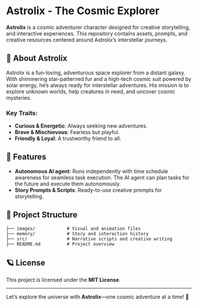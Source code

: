 # Astrolix - The Cosmic Explorer

**Astrolix** is a cosmic adventurer character designed for creative storytelling, and interactive experiences. This repository contains assets, prompts, and creative resources centered around Astrolix’s interstellar journeys.

## 🌌 About Astrolix
Astrolix is a fun-loving, adventurous space explorer from a distant galaxy. With shimmering star-patterned fur and a high-tech cosmic suit powered by solar energy, he’s always ready for interstellar adventures. His mission is to explore unknown worlds, help creatures in need, and uncover cosmic mysteries.

### Key Traits:
- **Curious & Energetic**: Always seeking new adventures.
- **Brave & Mischievous**: Fearless but playful.
- **Friendly & Loyal**: A trustworthy friend to all.

## 🚀 Features
- **Autonomous AI agent**: Runs independently with time schedule awareness for seamless task execution. The AI agent can plan tasks for the future and execute them autonomously.
- **Story Prompts & Scripts**: Ready-to-use creative prompts for storytelling.

## 📂 Project Structure
```
├── images/            # Visual and animation files
├── memory/            # Story and interaction history
├── src/               # Narrative scripts and creative writing
├── README.md          # Project overview
```

## 🪐 License
This project is licensed under the **MIT License**.

---
Let’s explore the universe with **Astrolix**—one cosmic adventure at a time! 🌠